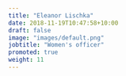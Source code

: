 ```yaml
---
title: "Eleanor Lischka"
date: 2018-11-19T10:47:58+10:00
draft: false
image: "images/default.png"
jobtitle: "Women's officer"
promoted: true
weight: 11
---
```


